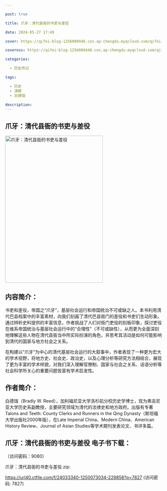 ```yaml
---

post: true

title: 爪牙：清代县衙的书吏与差役

date: 2024-05-27 17:49

cover: https://qifei-blog-1256009448.cos.ap-chengdu.myqcloud.com/qifei-blog/660aa1ce9f345e8d03df7540.jpg

coveross: https://qifei-blog-1256009448.cos.ap-chengdu.myqcloud.com/qifei-blog/660aa1ce9f345e8d03df7540.jpg

categories:

  - 历史传记

tags:

  - 历史
  - 清朝
  - 白德瑞

description:
---
```


## 爪牙：清代县衙的书吏与差役
<img alt="爪牙：清代县衙的书吏与差役 " class="aligncenter loaded" data-was-processed="true" decoding="async" fetchpriority="high" height="471" src="https://qifei-blog-1256009448.cos.ap-chengdu.myqcloud.com/qifei-blog/660aa1ce9f345e8d03df7540.jpg " style="cursor: zoom-in;" width="314"/>

## 内容简介：

书吏和差役，帝国之“爪牙”，基层社会运行和帝国统治不可或缺之人。本书利用清代巴县档案中的丰富素材，向我们刻画了清代巴县衙门的差役和书吏们生动形象。通过辨析史料提供的丰富信息，作者挑战了人们对衙门吏役的刻板印象，探讨吏役在维系帝国统治与基层社会运行中的“合理性”（不可或缺性），从而更为全面深刻地理解这些人物在清代县衙当中所实际扮演的角色，并思考其活动是如何可能影响到清代的国家与地方社会之关系。

在构建以“爪牙”为中心的清代基层社会运行的大叙事中，作者表现了一种更为宏大的学术视野，将地方史、社会史、政治史，以及心理分析等研究方法相结合，展现了更为丰富的学术样貌，对我们深入理解官僚制、国家与社会之关系、话语分析等社会科学所关心的重要问题皆富有学术启发性。

## 作者简介：

白德瑞（Bradly W. Reed），加利福尼亚大学洛杉矶分校历史学博士，现为弗吉尼亚大学历史系副教授，主要研究领域为清代的法律史和地方政府。出版有专著Talons and Teeth: County Clerks and Runners in the Qing Dynasty（斯坦福大学出版社2000年版），在Late Imperial China、Modern China、American History Review、Journal of Asian Studies等学术期刊发表论文、书评多篇。

## 爪牙：清代县衙的书吏与差役 电子书下载：

 （访问密码：9080）

爪牙：清代县衙的书吏与差役.zip: 

https://url40.ctfile.com/f/24033340-1250073034-229858?p=7827 (访问密码: 7827)
